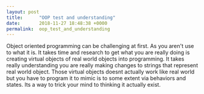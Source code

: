 ```yaml
---
layout: post
title:      "OOP test and understanding"
date:       2018-11-27 18:48:38 +0000
permalink:  oop_test_and_understanding
---
```



Object oriented programming can be challenging at first. As you aren't use to what it is. It takes time and research to get what you are really doing is creating virtual objects of real world objects into programming. It takes really understanding you are really making changes to strings that represent real world object. Those virtual objects doesnt actually work like real world but you have to program it to mimic is to some extent via behaviors and states. Its a way to trick your mind to thinking it actually exist.
